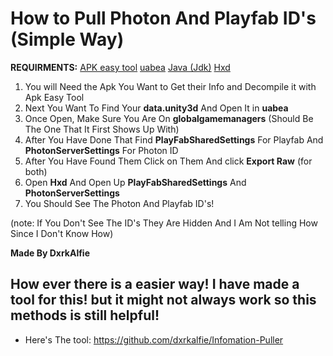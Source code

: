 # How to Pull Photon And Playfab ID's (Simple Way)
**REQUIRMENTS:**
[APK easy tool](https://github.com/mkcs121/APK-Easy-Tool/releases)
[uabea](https://github.com/nesrak1/UABEA/releases)
[Java (Jdk)](https://www.oracle.com/java/technologies/downloads/)
[Hxd](https://mh-nexus.de/downloads/HxDSetup.zip)

1. You will Need the Apk You Want to Get their Info and Decompile it with Apk Easy Tool
2. Next You Want To Find Your **data.unity3d** And Open It in **uabea**
3. Once Open, Make Sure You Are On **globalgamemanagers** (Should Be The One That It First Shows Up With)
4. After You Have Done That Find **PlayFabSharedSettings** For Playfab And **PhotonServerSettings** For Photon ID
5. After You Have Found Them Click on Them And click **Export Raw** (for both)
6. Open **Hxd** And Open Up **PlayFabSharedSettings** And **PhotonServerSettings**
7. You Should See The Photon And Playfab ID's!

(note: If You Don't See The ID's They Are Hidden And I Am Not telling How Since I Don't Know How)

**Made By DxrkAlfie**

## How ever there is a easier way! I have made a tool for this! but it might not always work so this methods is still helpful! 
- Here's The tool: https://github.com/dxrkalfie/Infomation-Puller

